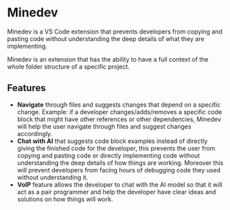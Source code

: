 # Minedev

Minedev is a VS Code extension that prevents developers from copying and pasting code without understanding the deep details of what they are implementing.

Minedev is an extension that has the ability to have a full context of the whole folder structure of a specific project.

## Features

- **Navigate** through files and suggests changes that depend on a specific change. Example: if a developer changes/adds/removes a specific code block that might have other references or other dependencies, Minedev will help the user navigate through files and suggest changes accordingly.
- **Chat with AI** that suggests code block examples instead of directly giving the finished code for the developer, this prevents the user from copying and pasting code or directly implementing code without understanding the deep details of how things are working. Moreover this will prevent developers from facing hours of debugging code they used without understanding it.
- **VoIP** feature allows the developer to chat with the AI model so that it will act as a pair programmer and help the developer have clear ideas and solutions on how things will work.

